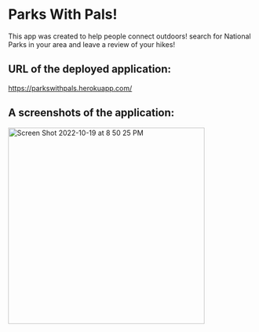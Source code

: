# Parks With Pals!

This app was created to help people connect outdoors! search for National Parks in your area and leave a review of your hikes! 

## URL of the deployed application: 
https://parkswithpals.herokuapp.com/

## A screenshots of the application:

<img width="400" alt="Screen Shot 2022-10-19 at 8 50 25 PM" src="https://user-images.githubusercontent.com/100814403/196832448-4e5a266e-2923-4d82-904b-06513a855ad1.png">
